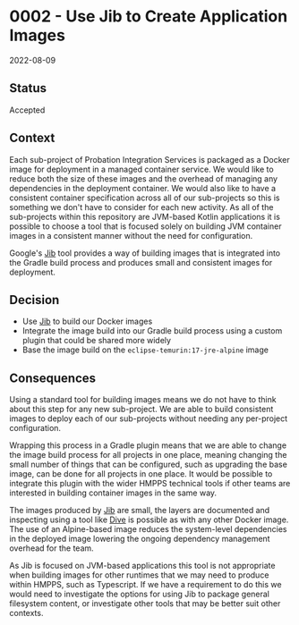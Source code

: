 # 0002 - Use Jib to Create Application Images

2022-08-09

## Status

Accepted

## Context

Each sub-project of Probation Integration Services is packaged as a Docker
image for deployment in a managed container service. We would like to reduce
both the size of these images and the overhead of managing any dependencies in
the deployment container. We would also like to have a consistent container
specification across all of our sub-projects so this is something we don't
have to consider for each new activity. As all of the sub-projects within this
repository are JVM-based Kotlin applications it is possible to choose a tool
that is focused solely on building JVM container images in a consistent
manner without the need for configuration.

Google's [Jib](https://github.com/GoogleContainerTools/jib) tool provides a
way of building images that is integrated into the Gradle build process and
produces small and consistent images for deployment.

## Decision

- Use [Jib](https://github.com/GoogleContainerTools/jib) to build our Docker
  images
- Integrate the image build into our Gradle build process using a custom
  plugin that could be shared more widely
- Base the image build on the `eclipse-temurin:17-jre-alpine` image

## Consequences

Using a standard tool for building images means we do not have to think about
this step for any new sub-project. We are able to build consistent images to
deploy each of our sub-projects without needing any per-project configuration.

Wrapping this process in a Gradle plugin means that we are able to change the
image build process for all projects in one place, meaning changing the small
number of things that can be configured, such as upgrading the base image, can
be done for all projects in one place. It would be possible to integrate
this plugin with the wider HMPPS technical tools if other teams are interested
in building container images in the same way.

The images produced by [Jib](https://github.com/GoogleContainerTools/jib) are
small, the layers are documented and inspecting using a tool like
[Dive](https://github.com/wagoodman/dive) is possible as with any other Docker
image. The use of an Alpine-based image reduces the system-level dependencies
in the deployed image lowering the ongoing dependency management overhead for
the team.

As Jib is focused on JVM-based applications this tool is not appropriate when
building images for other runtimes that we may need to produce within HMPPS,
such as Typescript. If we have a requirement to do this we would need to
investigate the options for using Jib to package general filesystem content,
or investigate other tools that may be better suit other contexts.
